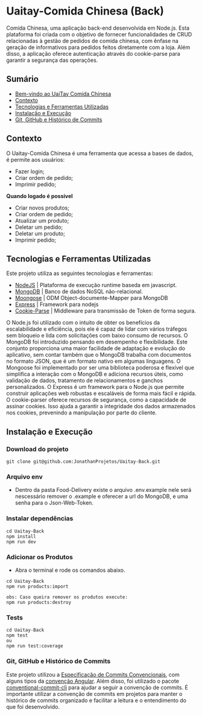 # Uaitay-Comida Chinesa (Back)
Comida Chinesa, uma aplicação back-end desenvolvida em Node.js. Esta plataforma foi criada com o objetivo de fornecer funcionalidades de CRUD relacionadas à gestão de pedidos de comida chinesa, com ênfase na geração de informativos para pedidos feitos diretamente com a loja. Além disso, a aplicação oferece autenticação através do cookie-parse para garantir a segurança das operações.

</details>

## Sumário
- [Bem-vindo ao UaiTay Comida Chinesa](#Uaitay-Comida-Chinesa-(Back))
- [Contexto](#contexto)
- [Tecnologias e Ferramentas Utilizadas](#tecnologias-e-ferramentas-utilizadas)
- [Instalação e Execução](#instalação-e-execução)
- [Git, GitHub e Histórico de Commits](#git-github-e-histórico-de-commits)

## Contexto
O Uaitay-Comida Chinesa é uma ferramenta que acessa a bases de dados, é permite aos usuários:
- Fazer login;
- Criar ordem de pedido;
- Imprimir pedido;

__Quando logado é possivel__
- Criar novos produtos;
- Criar ordem de pedido;
- Atualizar um produto;
- Deletar um pedido;
- Deletar um produto;
- Imprimir pedido;

## Tecnologias e Ferramentas Utilizadas

Este projeto utiliza as seguintes tecnologias e ferramentas:

- [NodeJS](https://nodejs.org/en/) | Plataforma de execução runtime baseda em javascript. 
- [MongoDB](https://www.mongodb.com/docs/) | Banco de dados NoSQL não-relacional.
- [Moongose](https://mongoosejs.com/docs/) | ODM Object-documente-Mapper para MongoDB
- [Express](https://expressjs.com/pt-br/) | Framework para nodejs
- [Cookie-Parse](https://www.npmjs.com/package/cookie-parser) | Middleware para transmissão de Token de forma segura.

O Node.js foi utilizado com o intuito de obter os benefícios da escalabilidade e eficiência, pois ele é capaz de lidar com vários tráfegos sem bloqueio e lida com solicitações com baixo consumo de recursos. O MongoDB foi introduzido pensando em desempenho e flexibilidade. Este conjunto proporciona uma maior facilidade de adaptação e evolução do aplicativo, sem contar também que o MongoDB trabalha com documentos no formato JSON, que é um formato nativo em algumas linguagens. O Mongoose foi implementado por ser uma biblioteca poderosa e flexível que simplifica a interação com o MongoDB e adiciona recursos úteis, como validação de dados, tratamento de relacionamentos e ganchos personalizados. O Express é um framework para o Node.js que permite construir aplicações web robustas e escaláveis de forma mais fácil e rápida. O cookie-parser oferece recursos de segurança, como a capacidade de assinar cookies. Isso ajuda a garantir a integridade dos dados armazenados nos cookies, prevenindo a manipulação por parte do cliente.

## Instalação e Execução
### Download do projeto
```
git clone git@github.com:JonathanProjetos/Uaitay-Back.git
```

### Arquivo env
- Dentro da pasta Food-Delivery existe o arquivo .env.example nele será nescessário remover o .example e oferecer a url do MongoDB, e uma senha para o Json-Web-Token.


### Instalar dependências
```
cd Uaitay-Back
npm install
npm run dev
```
### Adicionar os Produtos
- Abra o terminal e rode os comandos abaixo.
```
cd Uaitay-Back
npm run products:import

obs: Caso queira remover os produtos execute:
npm run products:destroy
```
### Tests
```
cd Uaitay-Back
npm test
ou 
npm run test:coverage
```

### Git, GitHub e Histórico de Commits
Este projeto utilizou a [Especificação de Commits Convencionais](https://www.conventionalcommits.org/en/v1.0.0/), com alguns tipos da [convenção Angular](https://github.com/angular/angular/blob/22b96b9/CONTRIBUTING.md#-commit-message-guidelines). Além disso, foi utilizado o pacote [conventional-commit-cli](https://www.npmjs.com/package/conventional-commit-cli) para ajudar a seguir a convenção de commits. É importante utilizar a convenção de commits em projetos para manter o histórico de commits organizado e facilitar a leitura e o entendimento do que foi desenvolvido.
